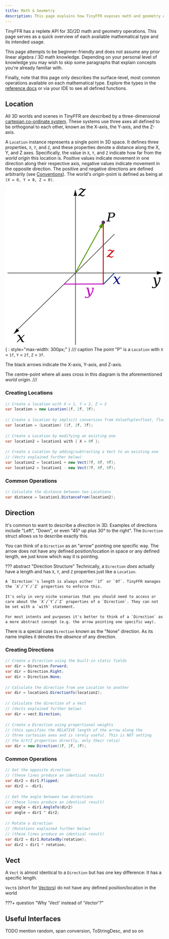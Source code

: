 ```yaml
---
title: Math & Geometry
description: This page explains how TinyFFR exposes math and geometry operations.
---
```


TinyFFR has a replete API for 3D/2D math and geometry operations. This page serves as a quick overview of each available mathematical type and its intended usage.

This page attempts to be beginner-friendly and does not assume any prior linear algebra / 3D math knowledge. Depending on your personal level of knowledge you may wish to skip some paragraphs that explain concepts you're already familiar with.

Finally, note that this page only describes the surface-level, most common operations available on each mathematical type. Explore the types in the [reference docs](/reference/index.md) or via your IDE to see all defined functions.

## Location

All 3D worlds and scenes in TinyFFR are described by a three-dimensional [cartesian co-ordinate system](https://en.wikipedia.org/wiki/Three-dimensional_space). These systems use three axes all defined to be orthogonal to each other, known as the X-axis, the Y-axis, and the Z-axis.

A `Location` instance represents a single point in 3D space. It defines three properties, `X`, `Y`, and `Z`, and these properties denote a distance along the X, Y, and Z axes. Specifically, the value in `X`, `Y`, and `Z` indicate how far from the *world origin* this location is. Positive values indicate movement in one direction along their respective axis, negative values indicate movement in the opposite direction. The positive and negative directions are defined arbitrarily (see [Conventions](conventions.md)). The world's origin-point is defined as being at `(X = 0, Y = 0, Z = 0)`.

![Image of 3D cartesian system](math_and_geometry_3d_cartesian.png){ : style="max-width: 300px;" }
/// caption
The point "P" is a `Location` with `X` = `1f`, `Y` = `2f`, `Z` = `3f`.

The black arrows indicate the X-axis, Y-axis, and Z-axis.

The centre-point where all axes cross in this diagram is the aforementioned *world origin*.
///

### Creating Locations

```csharp
// Create a location with X = 1, Y = 2, Z = 3
var location = new Location(1f, 2f, 3f);

// Create a location by implicit conversion from ValueTuple<float, float, float>
var location = (Location) (1f, 2f, 3f);

// Create a Location by modifying an existing one
var location2 = location1 with { X = 0f };

// Create a Location by adding/subtracting a Vect to an existing one
// (Vects explained further below)
var location2 = location1 + new Vect(7f, 8f, 9f);
var location2 = location1 - new Vect(7f, 8f, 9f);
```

### Common Operations

```csharp
// Calculate the distance between two Locations
var distance = location1.DistanceFrom(location2);
```

## Direction

It's common to want to describe a *direction* in 3D. Examples of directions include "Left", "Down", or even "45° up plus 30° to the right". The `Direction` struct allows us to describe exactly this.

You can think of a `Direction` as an "arrow" pointing one specific way. The arrow does not have any defined position/location in space or any defined length, we just know which way it is pointing.

??? abstract "Direction Structure"
	Technically, a `Direction` *does* actually have a length and has `X`, `Y`, and `Z` properties just like a `Location`.

	A `Direction`'s length is always either `1f` or `0f`. TinyFFR manages the `X`/`Y`/`Z` properties to enforce this.

	It's only in very niche scenarios that you should need to access or care about the `X`/`Y`/`Z` properties of a `Direction`. They can not be set with a `with` statement.

	For most intents and purposes it's better to think of a `Direction` as a more abstract concept (e.g. the arrow pointing one specific way).

There is a special case `Direction` known as the "None" direction. As its name implies it denotes the *absence* of any direction.

### Creating Directions

```csharp
// Create a Direction using the built-in static fields
var dir = Direction.Forward;
var dir = Direction.Right;
var dir = Direction.None;

// Calculate the direction from one Location to another
var dir = location1.DirectionTo(location2);

// Calculate the direction of a Vect
// (Vects explained further below)
var dir = vect.Direction;

// Create a Direction using proportional weights
// (this specifies the RELATIVE length of the arrow along the 
// three cartesian axes and is rarely useful. This is NOT setting 
// the X/Y/Z properties directly, only their ratio)
var dir = new Direction(1f, 2f, 3f);
```

### Common Operations

```csharp
// Get the opposite direction
// (these lines produce an identical result)
var dir2 = dir1.Flipped;
var dir2 = -dir1;

// Get the angle between two directions
// (these lines produce an identical result)
var angle = dir1.AngleTo(dir2)
var angle = dir1 ^ dir2;

// Rotate a direction
// (Rotations explained further below)
// (these lines produce an identical result)
var dir2 = dir1.RotatedBy(rotation);
var dir2 = dir1 * rotation;
```

## Vect

A `Vect` is almost identical to a `Direction` but has one key difference: It has a specific length.

`Vect`s (short for [Vectors](https://en.wikipedia.org/wiki/Euclidean_vector)) do not have any defined position/location in the world

???+ question "Why 'Vect' instead of 'Vector'?"
	

## Useful Interfaces

TODO mention random, span conversion, ToStringDesc, and so on